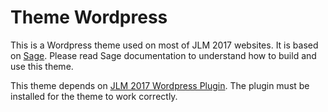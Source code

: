 # Theme Wordpress

This is a Wordpress theme used on most of JLM 2017 websites. It is based on [Sage](https://roots.io/sage/). Please read Sage documentation to understand how to build and use this theme.

This theme depends on [JLM 2017 Wordpress Plugin](https://github.com/jlm2017/wp-plugin). The plugin must be installed for the theme to work correctly.
